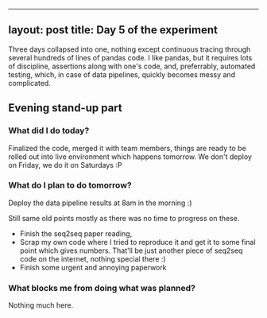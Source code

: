 
---
layout: post
title: Day 5 of the experiment
---

Three days collapsed into one, nothing except continuous tracing through several hundreds of lines of pandas code. I like pandas, but it requires lots of discipline, assertions along with one's code, and, preferrably, automated testing, which, in case of data pipelines, quickly becomes messy and complicated.

<!--more-->

## Evening stand-up part

### What did I do today?

Finalized the code, merged it with team members, things are ready to be rolled out into live environment which happens tomorrow. We don't deploy on Friday, we do it on Saturdays :P

### What do I plan to do tomorrow?

Deploy the data pipeline results at 8am in the morning :)

Still same old points mostly as there was no time to progress on these.
* Finish the seq2seq paper reading,
* Scrap my own code where I tried to reproduce it and get it to some final point which gives numbers. That'll be just another piece of seq2seq code on the internet, nothing special there :)
* Finish some urgent and annoying paperwork

### What blocks me from doing what was planned?

Nothing much here.


